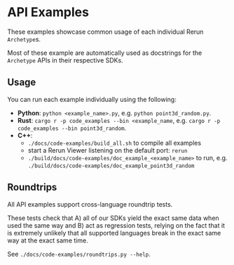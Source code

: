# API Examples

These examples showcase common usage of each individual Rerun `Archetype`s.

Most of these example are automatically used as docstrings for the `Archetype` APIs in their respective SDKs.

## Usage

You can run each example individually using the following:

- **Python**: `python <example_name>.py`, e.g. `python point3d_random.py`.
- **Rust**: `cargo r -p code_examples --bin <example_name`, e.g.
  `cargo r -p code_examples --bin point3d_random`.
- **C++**:
  - `./docs/code-examples/build_all.sh` to compile all examples
  - start a Rerun Viewer listening on the default port: `rerun`
  - `./build/docs/code-examples/doc_example_<example_name>` to run, e.g.  `./build/docs/code-examples/doc_example_point3d_random`

## Roundtrips

All API examples support cross-language roundtrip tests.

These tests check that A) all of our SDKs yield the exact same data when used the same way and B) act as regression tests, relying on the fact that it is extremely unlikely that all supported languages break in the exact same way at the exact same time.

See `./docs/code-examples/roundtrips.py --help`.
